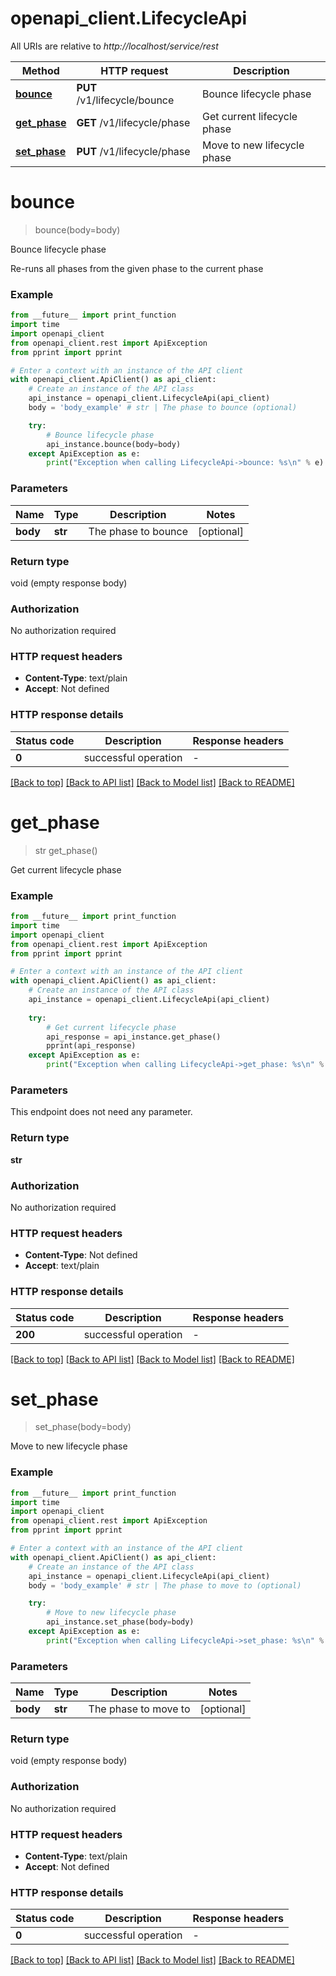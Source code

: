 # openapi_client.LifecycleApi

All URIs are relative to *http://localhost/service/rest*

Method | HTTP request | Description
------------- | ------------- | -------------
[**bounce**](LifecycleApi.md#bounce) | **PUT** /v1/lifecycle/bounce | Bounce lifecycle phase
[**get_phase**](LifecycleApi.md#get_phase) | **GET** /v1/lifecycle/phase | Get current lifecycle phase
[**set_phase**](LifecycleApi.md#set_phase) | **PUT** /v1/lifecycle/phase | Move to new lifecycle phase


# **bounce**
> bounce(body=body)

Bounce lifecycle phase

Re-runs all phases from the given phase to the current phase

### Example

```python
from __future__ import print_function
import time
import openapi_client
from openapi_client.rest import ApiException
from pprint import pprint

# Enter a context with an instance of the API client
with openapi_client.ApiClient() as api_client:
    # Create an instance of the API class
    api_instance = openapi_client.LifecycleApi(api_client)
    body = 'body_example' # str | The phase to bounce (optional)

    try:
        # Bounce lifecycle phase
        api_instance.bounce(body=body)
    except ApiException as e:
        print("Exception when calling LifecycleApi->bounce: %s\n" % e)
```

### Parameters

Name | Type | Description  | Notes
------------- | ------------- | ------------- | -------------
 **body** | **str**| The phase to bounce | [optional] 

### Return type

void (empty response body)

### Authorization

No authorization required

### HTTP request headers

 - **Content-Type**: text/plain
 - **Accept**: Not defined

### HTTP response details
| Status code | Description | Response headers |
|-------------|-------------|------------------|
**0** | successful operation |  -  |

[[Back to top]](#) [[Back to API list]](../README.md#documentation-for-api-endpoints) [[Back to Model list]](../README.md#documentation-for-models) [[Back to README]](../README.md)

# **get_phase**
> str get_phase()

Get current lifecycle phase

### Example

```python
from __future__ import print_function
import time
import openapi_client
from openapi_client.rest import ApiException
from pprint import pprint

# Enter a context with an instance of the API client
with openapi_client.ApiClient() as api_client:
    # Create an instance of the API class
    api_instance = openapi_client.LifecycleApi(api_client)
    
    try:
        # Get current lifecycle phase
        api_response = api_instance.get_phase()
        pprint(api_response)
    except ApiException as e:
        print("Exception when calling LifecycleApi->get_phase: %s\n" % e)
```

### Parameters
This endpoint does not need any parameter.

### Return type

**str**

### Authorization

No authorization required

### HTTP request headers

 - **Content-Type**: Not defined
 - **Accept**: text/plain

### HTTP response details
| Status code | Description | Response headers |
|-------------|-------------|------------------|
**200** | successful operation |  -  |

[[Back to top]](#) [[Back to API list]](../README.md#documentation-for-api-endpoints) [[Back to Model list]](../README.md#documentation-for-models) [[Back to README]](../README.md)

# **set_phase**
> set_phase(body=body)

Move to new lifecycle phase

### Example

```python
from __future__ import print_function
import time
import openapi_client
from openapi_client.rest import ApiException
from pprint import pprint

# Enter a context with an instance of the API client
with openapi_client.ApiClient() as api_client:
    # Create an instance of the API class
    api_instance = openapi_client.LifecycleApi(api_client)
    body = 'body_example' # str | The phase to move to (optional)

    try:
        # Move to new lifecycle phase
        api_instance.set_phase(body=body)
    except ApiException as e:
        print("Exception when calling LifecycleApi->set_phase: %s\n" % e)
```

### Parameters

Name | Type | Description  | Notes
------------- | ------------- | ------------- | -------------
 **body** | **str**| The phase to move to | [optional] 

### Return type

void (empty response body)

### Authorization

No authorization required

### HTTP request headers

 - **Content-Type**: text/plain
 - **Accept**: Not defined

### HTTP response details
| Status code | Description | Response headers |
|-------------|-------------|------------------|
**0** | successful operation |  -  |

[[Back to top]](#) [[Back to API list]](../README.md#documentation-for-api-endpoints) [[Back to Model list]](../README.md#documentation-for-models) [[Back to README]](../README.md)

